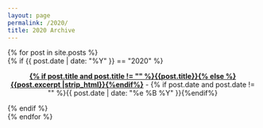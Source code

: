 ```yaml
---
layout: page
permalink: /2020/
title: 2020 Archive
---
```



<div id="archives">
  {% for post in site.posts %}
  <article class="archive-item">
    {% if {{ post.date | date: "%Y" }} == "2020" %}
      <p><center><b><a href="{{ site.baseurl }}{{ post.url }}">{% if post.title and post.title != "" %}{{post.title}}{% else %}{{post.excerpt |strip_html}}{%endif%}</a></b> - {% if post.date and post.date != "" %}{{ post.date | date: "%e %B %Y" }}{%endif%}</center></p>
    {% endif %}
  </article>
  {% endfor %}
</div>

